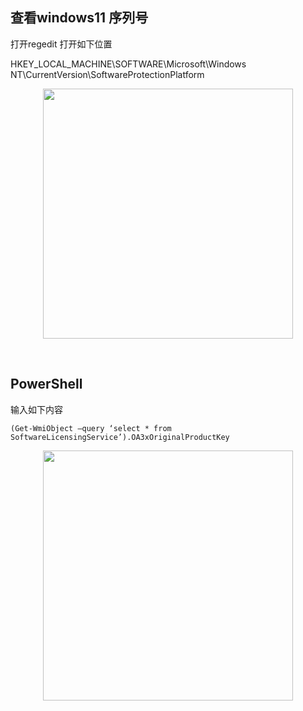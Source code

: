 ## 查看windows11 序列号

打开regedit 打开如下位置

HKEY_LOCAL_MACHINE\SOFTWARE\Microsoft\Windows NT\CurrentVersion\SoftwareProtectionPlatform

<p align="center"><img src="https://cdn.jsdelivr.net/gh/zb9678/img9@main/im2/08.04:23:04:12.png" style="width:400px;"></p><br>

## PowerShell

输入如下内容

` (Get-WmiObject –query ‘select * from SoftwareLicensingService’).OA3xOriginalProductKey  `

<p align="center"><img src="https://cdn.jsdelivr.net/gh/zb9678/img9@main/im2/08.04:23:19:32.png" style="width:400px;"></p><br>
